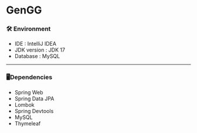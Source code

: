 # GenGG
### 🛠 Environment
- IDE : IntelliJ IDEA
- JDK version : JDK 17
- Database : MySQL
---
### 🖥Dependencies
- Spring Web
- Spring Data JPA
- Lombok
- Spring Devtools
- MySQL
- Thymeleaf
